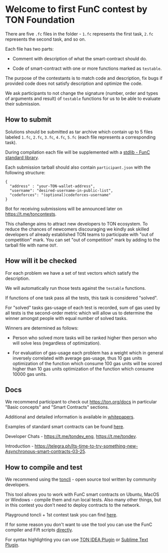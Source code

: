 # Welcome to first FunC contest by TON Foundation

There are five `.fc` files in the folder - `1.fc` represents the first task, `2.fc` represents the second task, and so on.

Each file has two parts:

* Comment with description of what the smart-contract should do.

* Code of smart-contract with one or more functions marked as `testable`.

The purpose of the contestants is to match code and description, fix bugs if provided code does not satisfy description and optimize the code. 

We ask participants to not change the signature (number, order and types of arguments and result) of `testable` functions for us to be able to evaluate their submission.

## How to submit

Solutions should be submitted as tar archive which contain up to 5 files labeled `1.fc`, `2.fc`, `3.fc`, `4.fc`, `5.fc` (each file represents a corresponding task). 

During compilation each file will be supplemented with a [stdlib - FunC standard library](https://github.com/newton-blockchain/ton/blob/master/crypto/smartcont/stdlib.fc). 

Each submission tarball should also contain `participant.json` with the following structure:
```
{
  "address" : "your-TON-wallet-address", 
  "username": "desired-username-in-public-list",
  "codeforces": "(optional)codeforces-username"
}
```

Bot for receiving submissions will be announced later on https://t.me/toncontests.

This challenge aims to attract new developers to TON ecosystem. To reduce the chances of newcomers discouraging we kindly ask skilled developers of already established TON teams to participate with "out of competition" mark.
You can set "out of competition" mark by adding to the tarball file with name `OUT`.

## How will it be checked

For each problem we have a set of test vectors which satisfy the description. 

We will automatically run those tests against the `testable` functions. 

If functions of one task pass all the tests, this task is considered "solved". 

For "solved" tasks gas-usage of each test is recorded, sum of gas used by all tests is the second-order metric which will allow us to determine the winner amongst people with equal number of solved tasks.

Winners are determined as follows:

* Person who solved more tasks will be ranked higher then person who will solve less (regardless of optimization).

* For evaluation of gas-usage each problem has a weight which in general inversely correlated with average gas-usage, thus 10 gas units optimization of the function which consume 100 gas units will be scored higher than 10 gas units optimization of the function which consume 10000 gas units.

## Docs

We recommend participant to check out https://ton.org/docs in particular "Basic concepts" and "Smart Contracts" sections. 

Additional and detailed information is available in [whitepapers](https://ton.org/docs/#/docs).

Examples of standard smart contracts can be found [here](https://github.com/newton-blockchain/ton/tree/master/crypto/smartcont).

Developer Chats - https://t.me/tondev_eng, https://t.me/tondev.

Introduction - https://telegra.ph/Its-time-to-try-something-new-Asynchronous-smart-contracts-03-25.

## How to compile and test

We recommend using the [toncli](https://github.com/disintar/toncli) - open source tool written by community developers.

This tool allows you to work with FunC smart contracts on Ubuntu, MacOS or Windows - compile them and run local tests. Also many other things, but in this contest you don't need to deploy contracts to the network.

Playground toncli + 1st contest task you can find [here](https://github.com/disintar/task-1-playground).

If for some reason you don't want to use the tool you can use the FunC compiler and Fift scripts [directly](https://ton.org/docs/#/smart-contracts/?id=func).

For syntax highlighting you can use [TON IDEA Plugin](https://plugins.jetbrains.com/plugin/18541-ton-development) or [Sublime Text Plugin](https://github.com/savva425/func_plugin_sublimetext3).